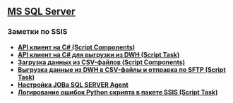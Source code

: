 ## [MS SQL Server](../MSSQL.md)  
### Заметки по SSIS  

- **[API клиент на C# (Script Components)](./API_Client/API_Client.md)**  
- **[API клиент на C# для выгрузки из DWH (Script Task)](./API_Client_Upload/API_Client_Upload.md)**  
- **[Загрузка данных из CSV-файлов (Script Components)](./Load_from_CSV_file/Load_from_CSV_file.md)**  
- **[Выгрузка данные из DWH в CSV-файлы и отправка по SFTP (Script Task)](./Upload_ZIP_by_SCP_SFTP/Upload_ZIP_by_SCP_SFTP.md)**  
- **[Настройка JOBа SQL SERVER Agent](./Setting_SQL_Server_Agent_JOB/Setting_JOB.md)**  
- **[Логирование ошибок Python скрипта в пакете SSIS (Script Task)](./Get_Error_From_Python_Script/Get_Error_From_Python_Script.md)**  

